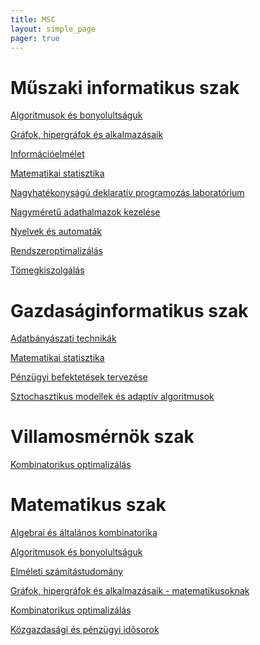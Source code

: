 ```yaml
---
title: MSC
layout: simple_page 
pager: true 
---
```


Műszaki informatikus szak
=========================

[Algoritmusok és bonyolultságuk](http://www.cs.bme.hu/algbony)

[Gráfok, hipergráfok és alkalmazásaik](https://portal.vik.bme.hu/kepzes/targyak/VISZM231/)

[Információelmélet](http://www.cs.bme.hu/infelm)

[Matematikai statisztika](http://cs.bme.hu/stat)

[Nagyhatékonyságú deklaratív programozás laboratórium](https://portal.vik.bme.hu/kepzes/targyak/VISZMB01/)

[Nagyméretű adathalmazok kezelése](https://portal.vik.bme.hu/kepzes/targyak/VISZMA01/cs.bme.hu/nagyadat)

[Nyelvek és automaták](http://www.cs.bme.hu/nyau)

[Rendszeroptimalizálás](http://www.cs.bme.hu/rendszeropt)

[Tömegkiszolgálás](http://www.cs.bme.hu/toki)




Gazdaságinformatikus szak
=========================

[Adatbányászati technikák](http://www.cs.bme.hu/dm)

[Matematikai statisztika](http://cs.bme.hu/gazdstat)

[Pénzügyi befektetések tervezése](https://portal.vik.bme.hu/kepzes/targyak/GT35M404/)

[Sztochasztikus modellek és adaptív algoritmusok](https://portal.vik.bme.hu/kepzes/targyak/VISZDV06/)


Villamosmérnök szak
====================

[Kombinatorikus optimalizálás](http://www.cs.bme.hu/villkombopt)



Matematikus szak
================

[Algebrai és általános kombinatorika](https://portal.vik.bme.hu/kepzes/targyak/VISZM020/)

[Algoritmusok és bonyolultságuk](http://www.cs.bme.hu/algbony)

[Elméleti számítástudomány](https://www.cs.bme.hu/elmszamtud)

[Gráfok, hipergráfok és alkalmazásaik - matematikusoknak](https://www.ttk.bme.hu/kepzes/MSc/tantargyak/matematika/Grafok,%20hipergrafok%20es%20alkalmazasaik.pdf)

[Kombinatorikus optimalizálás](http://www.cs.bme.hu/rendszeropt)

[Közgazdasági és pénzügyi idősorok](https://portal.vik.bme.hu/kepzes/targyak/VISZM021/)
